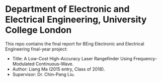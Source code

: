 # Department of Electronic and Electrical Engineering, University College London
This repo contains the final report for BEng Electronic and Electrical Engineering final-year project: <br/>
* Title:  A Low-Cost High-Accuracy Laser Rangefinder Using Frequency-Modulated Continuous-Wave.
* Author: Liang Ma (2015 entry, Class of 2018).
* Supervisor: Dr. Chin-Pang Liu.


